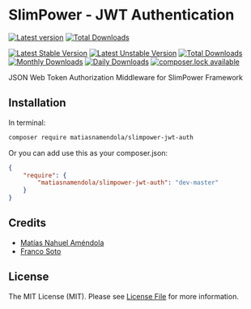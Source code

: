 # SlimPower - JWT Authentication

[![Latest version][ico-version]][link-packagist]
[![Total Downloads][ico-downloads]][link-downloads]

[![Latest Stable Version](https://poser.pugx.org/matiasnamendola/slimpower-jwt-auth/version?format=flat-square)](https://packagist.org/packages/matiasnamendola/slimpower-jwt-auth) 
[![Latest Unstable Version](https://poser.pugx.org/matiasnamendola/slimpower-jwt-auth/v/unstable?format=flat-square)](//packagist.org/packages/matiasnamendola/slimpower-jwt-auth) 
[![Total Downloads](https://poser.pugx.org/matiasnamendola/slimpower-jwt-auth/downloads?format=flat-square)](https://packagist.org/packages/matiasnamendola/slimpower-jwt-auth) 
[![Monthly Downloads](https://poser.pugx.org/matiasnamendola/slimpower-jwt-auth/d/monthly?format=flat-square)](https://packagist.org/packages/matiasnamendola/slimpower-jwt-auth)
[![Daily Downloads](https://poser.pugx.org/matiasnamendola/slimpower-jwt-auth/d/daily?format=flat-square)](https://packagist.org/packages/matiasnamendola/slimpower-jwt-auth)
[![composer.lock available](https://poser.pugx.org/matiasnamendola/slimpower-jwt-auth/composerlock?format=flat-square)](https://packagist.org/packages/matiasnamendola/slimpower-jwt-auth)

JSON Web Token Authorization Middleware for SlimPower Framework

## Installation

In terminal:

```bash
composer require matiasnamendola/slimpower-jwt-auth
```

Or you can add use this as your composer.json:

```json
{
    "require": {
        "matiasnamendola/slimpower-jwt-auth": "dev-master"
    }
}
```

## Credits

- [Matías Nahuel Améndola](https://github.com/matiasnamendola)
- [Franco Soto](https://github.com/francosoto)

## License

The MIT License (MIT). Please see [License File](LICENSE.md) for more information.

[ico-version]: https://img.shields.io/packagist/v/MatiasNAmendola/slimpower-jwt-auth.svg?style=flat-square
[ico-downloads]: https://img.shields.io/packagist/dt/MatiasNAmendola/slimpower-jwt-auth.svg?style=flat-square

[link-packagist]: https://packagist.org/packages/matiasnamendola/slimpower-jwt-auth
[link-downloads]: https://packagist.org/packages/matiasnamendola/slimpower-jwt-auth
